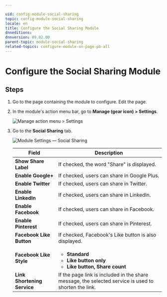 ```yaml
---

uid: config-module-social-sharing
topic: config-module-social-sharing
locale: en
title: Configure the Social Sharing Module
dnneditions: 
dnnversion: 09.02.00
parent-topic: module-social-sharing
related-topics: configure-module-on-page-pb-all
---
```


# Configure the Social Sharing Module

## Steps

1.  Go to the page containing the module to configure. Edit the page.
2.  In the module's action menu bar, go to **Manage (gear icon) \> Settings**.
    
      
    
    ![Manage action menu > Settings](/images/scr-actionmenu-manage-settings.png)
    
      
    
3.  Go to the **Social Sharing** tab.
    
      
    
    ![Module Settings — Social Sharing](/images/scr-modulesettings-SocialSharing.png)
    
      
    
    |**Field**|**Description**|
    |---|---|
    |**Show Share Label**|If checked, the word "Share" is displayed.|   
    |**Enable Google+**|If checked, users can share in Google Plus.|
    |**Enable Twitter**|If checked, users can share in Twitter.|
    |**Enable LinkedIn**|If checked, users can share in LinkedIn.|
    |**Enable Facebook**|If checked, users can share in Facebook.|
    |**Enable Pinterest**|If checked, users can share in Pinterest.|
    |**Facebook Like Button**|If checked, Facebook's Like button is also displayed.|
    |**Facebook Like Style**|<ul><li>**Standard**</li><li>**Like button only**</li><li>**Like button, Share count**</li></ul>|
    |**Link Shortening Service**|If the page link is included in the share message, the selected service is used to shorten the link.|